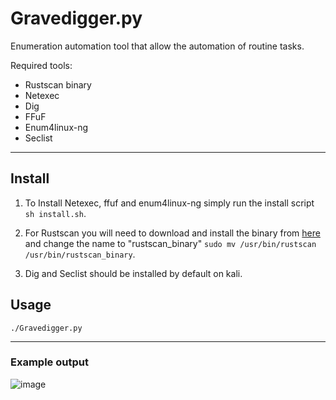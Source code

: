 # Gravedigger.py
Enumeration automation tool that allow the automation of routine tasks. 

Required tools:
- Rustscan binary
- Netexec
- Dig 
- FFuF
- Enum4linux-ng
- Seclist
---
## Install

1. To Install Netexec, ffuf and enum4linux-ng simply run the install script `sh install.sh`.

2. For Rustscan you will need to download and install the binary from [here](https://github.com/RustScan/RustScan/releases) and change the name to "rustscan_binary" `sudo mv /usr/bin/rustscan /usr/bin/rustscan_binary`.

3. Dig and Seclist should be installed by default on kali.

## Usage
```
./Gravedigger.py
```
---
### Example output

![image](https://github.com/Downwithmydaemons/Gravedigger.py/assets/173225466/815e7c9d-3cad-48ce-a2e0-34bab8d77daa)
